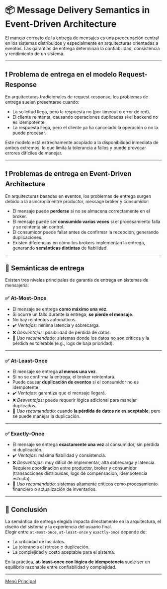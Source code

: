 # 📦 Message Delivery Semantics in Event-Driven Architecture

El manejo correcto de la entrega de mensajes es una preocupación central en los sistemas distribuidos y especialmente en arquitecturas orientadas a eventos. Las garantías de entrega determinan la confiabilidad, consistencia y rendimiento de un sistema.

---

## ❗ Problema de entrega en el modelo Request-Response

En arquitecturas tradicionales de request-response, los problemas de entrega suelen presentarse cuando:

- La solicitud llega, pero la respuesta no (por timeout o error de red).
- El cliente reintenta, causando operaciones duplicadas si el backend no es idempotente.
- La respuesta llega, pero el cliente ya ha cancelado la operación o no la puede procesar.

Este modelo está estrechamente acoplado a la disponibilidad inmediata de ambos extremos, lo que limita la tolerancia a fallos y puede provocar errores difíciles de manejar.

---

## ❗ Problemas de entrega en Event-Driven Architecture

En arquitecturas basadas en eventos, los problemas de entrega surgen debido a la asincronía entre productor, message broker y consumidor:

- El mensaje puede **perderse** si no se almacena correctamente en el broker.
- El mensaje puede ser **consumido varias veces** si el procesamiento falla y se reintenta sin control.
- El consumidor puede fallar antes de confirmar la recepción, generando duplicaciones.
- Existen diferencias en cómo los brokers implementan la entrega, generando **semánticas distintas** de fiabilidad.

---

## 📌 Semánticas de entrega

Existen tres niveles principales de garantía de entrega en sistemas de mensajería:

### ✅ At-Most-Once

- El mensaje se entrega **como máximo una vez**.
- Si ocurre un fallo durante la entrega, **se pierde el mensaje**.
- No hay reintentos automáticos.
- ✔️ *Ventajas:* mínima latencia y sobrecarga.
- ❌ *Desventajas:* posibilidad de pérdida de datos.
- 🧠 *Uso recomendado:* sistemas donde los datos no son críticos y la pérdida es tolerable (e.g., logs de baja prioridad).

---

### ✅ At-Least-Once

- El mensaje se entrega **al menos una vez**.
- Si no se confirma la entrega, el broker reintentará.
- Puede causar **duplicación de eventos** si el consumidor no es idempotente.
- ✔️ *Ventajas:* garantiza que el mensaje llegará.
- ❌ *Desventajas:* puede requerir lógica adicional para manejar duplicados.
- 🧠 *Uso recomendado:* cuando **la pérdida de datos no es aceptable**, pero se puede manejar la duplicación.

---

### ✅ Exactly-Once

- El mensaje se entrega **exactamente una vez** al consumidor, sin pérdida ni duplicación.
- ✔️ *Ventajas:* máxima fiabilidad y consistencia.
- ❌ *Desventajas:* muy difícil de implementar, alta sobrecarga y latencia. Requiere coordinación entre productor, broker y consumidor (transacciones distribuidas, logs de compensación, idempotencia estricta).
- 🧠 *Uso recomendado:* sistemas altamente críticos como procesamiento financiero o actualización de inventarios.

---

## 🧠 Conclusión

La semántica de entrega elegida impacta directamente en la arquitectura, el diseño del sistema y la experiencia del usuario final.  
Elegir entre `at-most-once`, `at-least-once` y `exactly-once` depende de:

- La criticidad de los datos.
- La tolerancia al retraso o duplicación.
- La complejidad y costo aceptable para el sistema.

En la práctica, **at-least-once con lógica de idempotencia** suele ser un equilibrio razonable entre confiabilidad y complejidad.

---

[Menú Principal](https://github.com/wilfredoha/microservices-event_driven-architecture)
